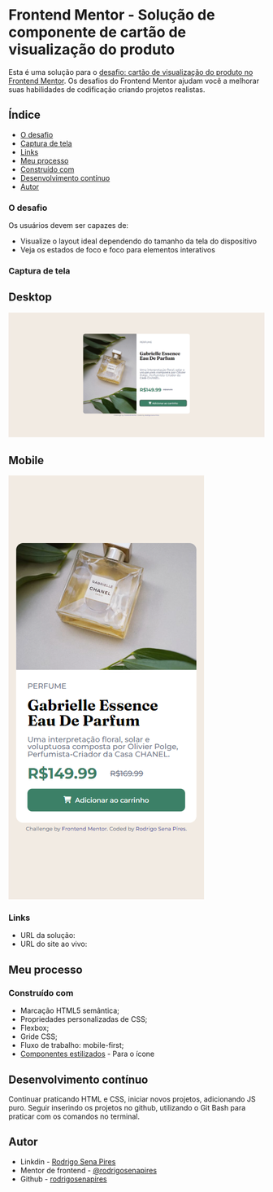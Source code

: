 # Frontend Mentor - Solução de componente de cartão de visualização do produto

Esta é uma solução para o [desafio: cartão de visualização do produto no Frontend Mentor](https://www.frontendmentor.io/challenges/product-preview-card-component-GO7UmttRfa). Os desafios do Frontend Mentor ajudam você a melhorar suas habilidades de codificação criando projetos realistas.

## Índice

  - [O desafio](#the-challenge)
  - [Captura de tela](#captura-de-tela)
  - [Links](#links)
  - [Meu processo](#meu-processo)
  - [Construído com](#construído-com)
  - [Desenvolvimento contínuo](#desenvolvimento-contínuo)
  - [Autor](#autor)

### O desafio

Os usuários devem ser capazes de:

- Visualize o layout ideal dependendo do tamanho da tela do dispositivo
- Veja os estados de foco e foco para elementos interativos

### Captura de tela

## Desktop
![](./screenshot-desktop.png)

## Mobile
![](./screenshot-mobile.png)

### Links

- URL da solução: [](https://github.com/rodrigosenapires/produto-cartao/blob/main/index.html)
- URL do site ao vivo: [](https://rodrigosenapires.github.io/produto-cartao/)

## Meu processo

### Construído com

- Marcação HTML5 semântica;
- Propriedades personalizadas de CSS;
- Flexbox;
- Gride CSS;
- Fluxo de trabalho: mobile-first;
- [Componentes estilizados](https://fontawesome.com/) - Para o ícone

## Desenvolvimento contínuo

Continuar praticando HTML e CSS, iniciar novos projetos, adicionando JS puro. Seguir inserindo os projetos no github, utilizando o Git Bash para
praticar com os comandos no terminal.

## Autor

- Linkdin - [Rodrigo Sena Pires](www.linkedin.com/in/rodrigosenapires)
- Mentor de frontend - [@rodrigosenapires](https://www.frontendmentor.io/profile/seunomedeusuário)
- Github - [rodrigosenapires](https://github.com/rodrigosenapires)


